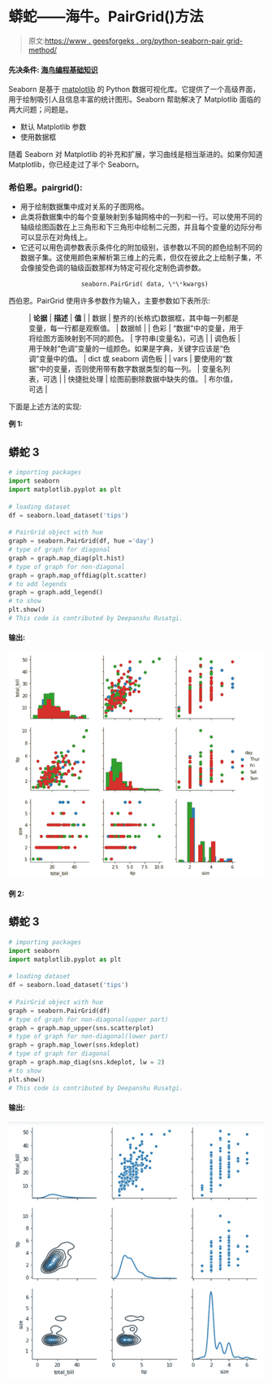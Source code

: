 # 蟒蛇——海牛。PairGrid()方法

> 原文:[https://www . geesforgeks . org/python-seaborn-pair grid-method/](https://www.geeksforgeeks.org/python-seaborn-pairgrid-method/)

#### 先决条件: [<u>海鸟编程基础知识</u>](https://www.geeksforgeeks.org/plotting-graph-using-seaborn-python/)

Seaborn 是基于 [matplotlib](https://www.geeksforgeeks.org/python-introduction-matplotlib/) 的 Python 数据可视化库。它提供了一个高级界面，用于绘制吸引人且信息丰富的统计图形。Seaborn 帮助解决了 Matplotlib 面临的两大问题；问题是。

*   默认 Matplotlib 参数
*   使用数据框

随着 Seaborn 对 Matplotlib 的补充和扩展，学习曲线是相当渐进的。如果你知道 Matplotlib，你已经走过了半个 Seaborn。

### 希伯恩。pairgrid():

*   用于绘制数据集中成对关系的子图网格。
*   此类将数据集中的每个变量映射到多轴网格中的一列和一行。可以使用不同的轴级绘图函数在上三角形和下三角形中绘制二元图，并且每个变量的边际分布可以显示在对角线上。
*   它还可以用色调参数表示条件化的附加级别，该参数以不同的颜色绘制不同的数据子集。这使用颜色来解析第三维上的元素，但仅在彼此之上绘制子集，不会像接受色调的轴级函数那样为特定可视化定制色调参数。

```py
                    seaborn.PairGrid( data, \*\*kwargs)

```

西伯恩。PairGrid 使用许多参数作为输入，主要参数如下表所示:

<figure class="table">

| **论据** | **描述** | **值** |
| 数据 | 整齐的(长格式)数据框，其中每一列都是变量，每一行都是观察值。 | 数据帧 |
| 色彩 | “数据”中的变量，用于将绘图方面映射到不同的颜色。 | 字符串(变量名)，可选 |
| 调色板 | 用于映射“色调”变量的一组颜色。如果是字典，关键字应该是“色调”变量中的值。 | dict 或 seaborn 调色板 |
| vars | 要使用的“数据”中的变量，否则使用带有数字数据类型的每一列。 | 变量名列表，可选 |
| 快捷批处理 | 绘图前删除数据中缺失的值。 | 布尔值，可选 |

</figure>

下面是上述方法的实现:

**例 1:**

## 蟒蛇 3

```py
# importing packages
import seaborn
import matplotlib.pyplot as plt

# loading dataset
df = seaborn.load_dataset('tips')

# PairGrid object with hue
graph = seaborn.PairGrid(df, hue ='day')
# type of graph for diagonal
graph = graph.map_diag(plt.hist)
# type of graph for non-diagonal
graph = graph.map_offdiag(plt.scatter)
# to add legends
graph = graph.add_legend()
# to show
plt.show()
# This code is contributed by Deepanshu Rusatgi.
```

#### 输出:

![](img/315b5359e35e094f36ab5282b781aae6.png)

#### 例 2:

## 蟒蛇 3

```py
# importing packages
import seaborn
import matplotlib.pyplot as plt

# loading dataset
df = seaborn.load_dataset('tips')

# PairGrid object with hue
graph = seaborn.PairGrid(df)
# type of graph for non-diagonal(upper part)
graph = graph.map_upper(sns.scatterplot)
# type of graph for non-diagonal(lower part)
graph = graph.map_lower(sns.kdeplot)
# type of graph for diagonal
graph = graph.map_diag(sns.kdeplot, lw = 2)
# to show
plt.show()
# This code is contributed by Deepanshu Rusatgi.
```

#### 输出:

![](img/109eecb5b3c09795fd4b0a1d15882d16.png)